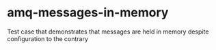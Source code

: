 amq-messages-in-memory
======================

Test case that demonstrates that messages are held in memory despite configuration to the contrary
